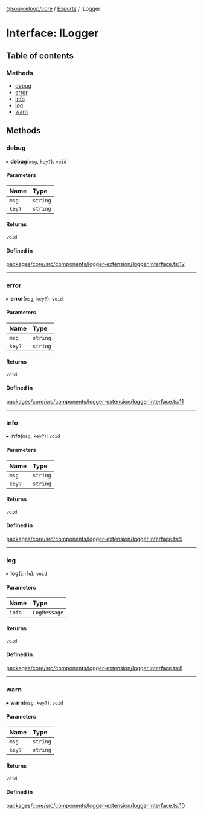 [@sourceloop/core](../README.md) / [Exports](../modules.md) / ILogger

# Interface: ILogger

## Table of contents

### Methods

- [debug](ILogger.md#debug)
- [error](ILogger.md#error)
- [info](ILogger.md#info)
- [log](ILogger.md#log)
- [warn](ILogger.md#warn)

## Methods

### debug

▸ **debug**(`msg`, `key?`): `void`

#### Parameters

| Name | Type |
| :------ | :------ |
| `msg` | `string` |
| `key?` | `string` |

#### Returns

`void`

#### Defined in

[packages/core/src/components/logger-extension/logger.interface.ts:12](https://github.com/sourcefuse/loopback4-microservice-catalog/blob/93a7f917/packages/core/src/components/logger-extension/logger.interface.ts#L12)

___

### error

▸ **error**(`msg`, `key?`): `void`

#### Parameters

| Name | Type |
| :------ | :------ |
| `msg` | `string` |
| `key?` | `string` |

#### Returns

`void`

#### Defined in

[packages/core/src/components/logger-extension/logger.interface.ts:11](https://github.com/sourcefuse/loopback4-microservice-catalog/blob/93a7f917/packages/core/src/components/logger-extension/logger.interface.ts#L11)

___

### info

▸ **info**(`msg`, `key?`): `void`

#### Parameters

| Name | Type |
| :------ | :------ |
| `msg` | `string` |
| `key?` | `string` |

#### Returns

`void`

#### Defined in

[packages/core/src/components/logger-extension/logger.interface.ts:9](https://github.com/sourcefuse/loopback4-microservice-catalog/blob/93a7f917/packages/core/src/components/logger-extension/logger.interface.ts#L9)

___

### log

▸ **log**(`info`): `void`

#### Parameters

| Name | Type |
| :------ | :------ |
| `info` | `LogMessage` |

#### Returns

`void`

#### Defined in

[packages/core/src/components/logger-extension/logger.interface.ts:8](https://github.com/sourcefuse/loopback4-microservice-catalog/blob/93a7f917/packages/core/src/components/logger-extension/logger.interface.ts#L8)

___

### warn

▸ **warn**(`msg`, `key?`): `void`

#### Parameters

| Name | Type |
| :------ | :------ |
| `msg` | `string` |
| `key?` | `string` |

#### Returns

`void`

#### Defined in

[packages/core/src/components/logger-extension/logger.interface.ts:10](https://github.com/sourcefuse/loopback4-microservice-catalog/blob/93a7f917/packages/core/src/components/logger-extension/logger.interface.ts#L10)
